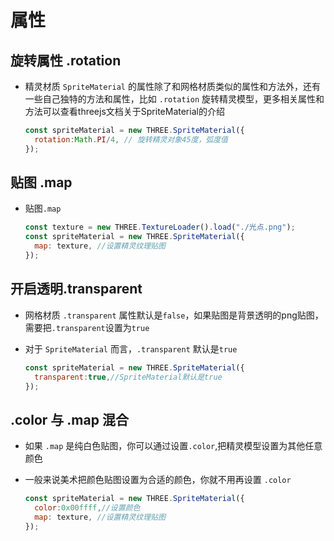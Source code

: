 # 属性

## 旋转属性 .rotation

+ 精灵材质 `SpriteMaterial` 的属性除了和网格材质类似的属性和方法外，还有一些自己独特的方法和属性，比如 `.rotation` 旋转精灵模型，更多相关属性和方法可以查看threejs文档关于SpriteMaterial的介绍

  ```js
  const spriteMaterial = new THREE.SpriteMaterial({
    rotation:Math.PI/4, // 旋转精灵对象45度，弧度值
  });
  ```

## 贴图 .map

+ 贴图`.map`

  ```js
  const texture = new THREE.TextureLoader().load("./光点.png");
  const spriteMaterial = new THREE.SpriteMaterial({
    map: texture, //设置精灵纹理贴图
  });
  ```

## 开启透明.transparent

+ 网格材质 `.transparent` 属性默认是`false`，如果贴图是背景透明的png贴图，需要把`.transparent`设置为`true`
+ 对于 `SpriteMaterial` 而言，`.transparent` 默认是`true`

  ```js
  const spriteMaterial = new THREE.SpriteMaterial({
    transparent:true,//SpriteMaterial默认是true
  });
  ```

## .color 与 .map 混合

+ 如果 `.map` 是纯白色贴图，你可以通过设置`.color`,把精灵模型设置为其他任意颜色
+ 一般来说美术把颜色贴图设置为合适的颜色，你就不用再设置 `.color`

  ```js
  const spriteMaterial = new THREE.SpriteMaterial({
    color:0x00ffff,//设置颜色
    map: texture, //设置精灵纹理贴图
  });
  ```
